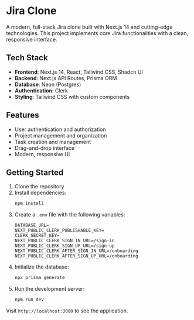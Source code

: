 # Jira Clone

A modern, full-stack Jira clone built with Next.js 14 and cutting-edge technologies. This project implements core Jira functionalities with a clean, responsive interface.

## Tech Stack

- **Frontend**: Next.js 14, React, Tailwind CSS, Shadcn UI
- **Backend**: Next.js API Routes, Prisma ORM
- **Database**: Neon (Postgres)
- **Authentication**: Clerk
- **Styling**: Tailwind CSS with custom components

## Features

- User authentication and authorization
- Project management and organization
- Task creation and management
- Drag-and-drop interface
- Modern, responsive UI

## Getting Started

1. Clone the repository
2. Install dependencies:
   ```bash
   npm install
   ```
3. Create a `.env` file with the following variables:
   ```
   DATABASE_URL=
   NEXT_PUBLIC_CLERK_PUBLISHABLE_KEY=
   CLERK_SECRET_KEY=
   NEXT_PUBLIC_CLERK_SIGN_IN_URL=/sign-in
   NEXT_PUBLIC_CLERK_SIGN_UP_URL=/sign-up
   NEXT_PUBLIC_CLERK_AFTER_SIGN_IN_URL=/onboarding
   NEXT_PUBLIC_CLERK_AFTER_SIGN_UP_URL=/onboarding
   ```
4. Initialize the database:
   ```bash
   npx prisma generate
   ```
5. Run the development server:
   ```bash
   npm run dev
   ```

Visit `http://localhost:3000` to see the application.
